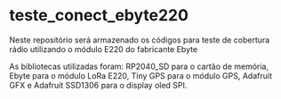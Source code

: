 # teste_conect_ebyte220
Neste repositório será armazenado os códigos para teste de cobertura rádio utilizando o módulo E220 do fabricante Ebyte

As bibliotecas utilizadas foram:
RP2040_SD para o cartão de memória, Ebyte para o módulo LoRa E220, Tiny GPS para o módulo GPS, Adafruit GFX e Adafruit SSD1306 para o display oled 
SPI.
